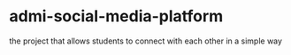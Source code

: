 # admi-social-media-platform
the project that allows students to connect with each other in a simple way
